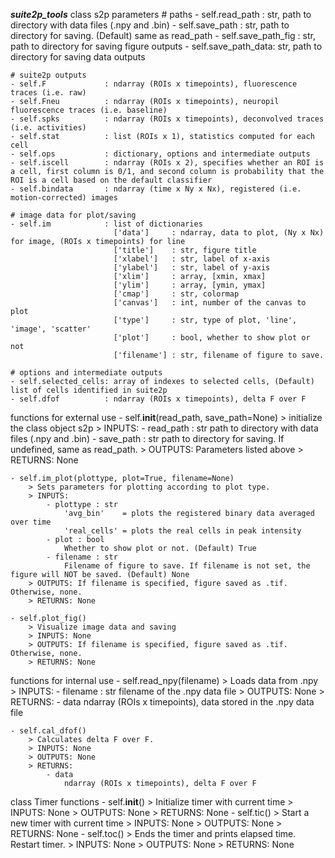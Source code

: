 ***suite2p_tools***
class s2p
parameters
    # paths
    - self.read_path     : str, path to directory with data files (.npy and .bin)
    - self.save_path     : str, path to directory for saving. (Default) same as read_path
    - self.save_path_fig : str, path to directory for saving figure outputs
    - self.save_path_data: str, path to directory for saving data outputs

    # suite2p outputs
    - self.F             : ndarray (ROIs x timepoints), fluorescence traces (i.e. raw)
    - self.Fneu          : ndarray (ROIs x timepoints), neuropil fluorescence traces (i.e. baseline)
    - self.spks          : ndarray (ROIs x timepoints), deconvolved traces (i.e. activities)
    - self.stat          : list (ROIs x 1), statistics computed for each cell
    - self.ops           : dictionary, options and intermediate outputs
    - self.iscell        : ndarray (ROIs x 2), specifies whether an ROI is a cell, first column is 0/1, and second column is probability that the ROI is a cell based on the default classifier
    - self.bindata       : ndarray (time x Ny x Nx), registered (i.e. motion-corrected) images

    # image data for plot/saving
    - self.im            : list of dictionaries
                           ['data']     : ndarray, data to plot, (Ny x Nx) for image, (ROIs x timepoints) for line
                           ['title']    : str, figure title
                           ['xlabel']   : str, label of x-axis
                           ['ylabel']   : str, label of y-axis
                           ['xlim']     : array, [xmin, xmax]
                           ['ylim']     : array, [ymin, ymax]
                           ['cmap']     : str, colormap
                           ['canvas']   : int, number of the canvas to plot
                           ['type']     : str, type of plot, 'line', 'image', 'scatter'
                           ['plot']     : bool, whether to show plot or not
                           ['filename'] : str, filename of figure to save.

    # options and intermediate outputs
    - self.selected_cells: array of indexes to selected cells, (Default) list of cells identified in suite2p
    - self.dfof          : ndarray (ROIs x timepoints), delta F over F


functions for external use
    - self.__init__(read_path, save_path=None)
        > initialize the class object s2p
        > INPUTS:
            - read_path : str
                path to directory with data files (.npy and .bin)
            - save_path : str
                path to directory for saving. If undefined, same as read_path.
        > OUTPUTS:
            Parameters listed above
        > RETURNS: None

    - self.im_plot(plottype, plot=True, filename=None)
        > Sets parameters for plotting according to plot type.
        > INPUTS:
            - plottype : str
                'avg_bin'    = plots the registered binary data averaged over time
                'real_cells' = plots the real cells in peak intensity
            - plot : bool
                Whether to show plot or not. (Default) True
            - filename : str
                Filename of figure to save. If filename is not set, the figure will NOT be saved. (Default) None
        > OUTPUTS: If filename is specified, figure saved as .tif. Otherwise, none.
        > RETURNS: None

    - self.plot_fig()
        > Visualize image data and saving
        > INPUTS: None
        > OUTPUTS: If filename is specified, figure saved as .tif. Otherwise, none.
        > RETURNS: None

functions for internal use
    - self.read_npy(filename)
        > Loads data from .npy
        > INPUTS:
            - filename : str
                filename of the .npy data file
        > OUTPUTS: None
        > RETURNS:
            - data
                ndarray (ROIs x timepoints), data stored in the .npy data file

    - self.cal_dfof()
        > Calculates delta F over F.
        > INPUTS: None
        > OUTPUTS: None
        > RETURNS:
            - data
                ndarray (ROIs x timepoints), delta F over F


class Timer
functions
    - self.__init__()
        > Initialize timer with current time
        > INPUTS: None
        > OUTPUTS: None
        > RETURNS: None
    - self.tic()
        > Start a new timer with current time
        > INPUTS: None
        > OUTPUTS: None
        > RETURNS: None
    - self.toc()
        > Ends the timer and prints elapsed time. Restart timer.
        > INPUTS: None
        > OUTPUTS: None
        > RETURNS: None
